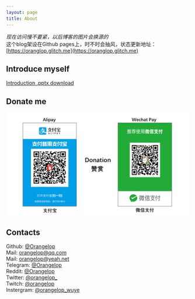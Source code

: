 ```yaml
---
layout: page
title: About
---
```


*现在访问慢不要紧，以后博客的图片会换源的*  
这个blog架设在Github pages上，时不时会抽风，状态更新地址：[https://oranglop.glitch.me](https://oranglop.glitch.me)  

## Introduce myself

<i class="fas fa-download"></i> <i class="fas fa-file-powerpoint"></i>
[Introduction .pptx download](./introduction.pptx)

## Donate me

![donation "donate"](./donation.png)

## Contacts

<i class="fab fa-github"></i> Github: [@Orangelop](https://github.com/Orangelop)  
<i class="fas fa-envelope"></i> Mail: [orangelop@qq.com](mailto://orangelop@qq.com)  
<i class="fas fa-envelope"></i> Mail: [orangelop@yeah.net](mailto://orangelop@yeah.net)  
<i class="fab fa-telegram"></i> Telegram: [@Orangelop](https://t.me/orangelop)  
<i class="fab fa-reddit"></i> Reddit: [@Orangelop](https://www.reddit.com/user/Orangelop)  
<i class="fab fa-twitter"></i> Twitter: [@orangelop_](https://twitter.com/orangelop_)  
<i class="fab fa-twitch"></i> Twitch: [@orangelop](https://www.twitch.tv/orangelop)  
<i class="fab fa-instagram"></i> Instergram: [@orangelop_wuye](https://www.instagram.com/orangelop_wuye/)  

